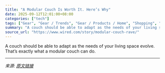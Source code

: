 ```yaml
---
title: "A Modular Couch Is Worth It. Here’s Why"
date: 2025-09-12T12:01:00+08:00
categories: ["tech"]
tags: ["Gear", "Gear / Trends", "Gear / Products / Home", "Shopping", "household", "Furniture", "Take Several Seats"]
summary: "A couch should be able to adapt as the needs of your living space evolve. That’s exactly what a modular couch can do."
source_url: "https://www.wired.com/story/modular-couch-rave/"
---
```


A couch should be able to adapt as the needs of your living space evolve. That’s exactly what a modular couch can do.

---

*来源: [原文链接](https://www.wired.com/story/modular-couch-rave/)*
